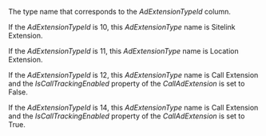 The type name that corresponds to the *AdExtensionTypeId* column.

If  the *AdExtensionTypeId* is 10, this *AdExtensionType* name is Sitelink Extension.

If  the *AdExtensionTypeId* is 11, this *AdExtensionType* name is Location Extension.

If  the *AdExtensionTypeId* is 12, this *AdExtensionType* name is Call Extension and the *IsCallTrackingEnabled* property of the *CallAdExtension* is set to False.

If  the *AdExtensionTypeId* is 14, this *AdExtensionType* name is Call Extension and the *IsCallTrackingEnabled* property of the *CallAdExtension* is set to True.

